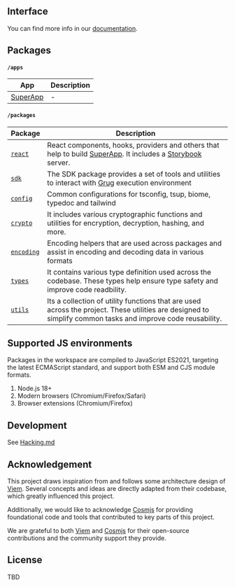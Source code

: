 ## Interface

You can find more info in our [documentation](https://ui-doc.pages.dev/).

## Packages

#### `/apps`

| App        | Description |
| ---------- | ----------- |
| [SuperApp] | -           |

#### `/packages`

| Package                           | Description                                                                                                                                                 |
| --------------------------------- | ----------------------------------------------------------------------------------------------------------------------------------------------------------- |
| [`react`](./packages/applets)     | React components, hooks, providers and others that help to build [SuperApp]. It includes a [Storybook] server.                                              |
| [`sdk`](./packages/sdk)           | The SDK package provides a set of tools and utilities to interact with [Grug] execution environment                                                         |
| [`config`](./packages/config)     | Common configurations for tsconfig, tsup, biome, typedoc and tailwind                                                                                       |
| [`crypto`](./packages/crypto)     | It includes various cryptographic functions and utilities for encryption, decryption, hashing, and more.                                                    |
| [`encoding`](./packages/encoding) | Encoding helpers that are used across packages and assist in encoding and decoding data in various formats                                                  |
| [`types`](./packages/types)       | It contains various type definition used across the codebase. These types help ensure type safety and improve code readbility.                              |
| [`utils`](./packages/utils)       | Its a collection of utility functions that are used across the project. These utilities are designed to simplify common tasks and improve code reusability. |

## Supported JS environments
Packages in the workspace are compiled to JavaScript ES2021, targeting the latest ECMAScript standard, and support both ESM and CJS module formats.

1. Node.js 18+
2. Modern browsers (Chromium/Firefox/Safari)
3. Browser extensions (Chromium/Firefox)

## Development

See [Hacking.md]

## Acknowledgement

This project draws inspiration from and follows some architecture design of [Viem]. Several concepts and ideas are directly adapted from their codebase, which greatly influenced this project.

Additionally, we would like to acknowledge [Cosmjs] for providing foundational code and tools that contributed to key parts of this project.

We are grateful to both [Viem] and [Cosmjs] for their open-source contributions and the community support they provide.

## License

TBD

[Grug]: https://github.com/left-curve/grug
[Storybook]: https://storybook.js.org/
[SuperApp]: ./apps/superapp
[Hacking.md]: ./HACKING.md
[Viem]: https://github.com/wevm/viem
[Cosmjs]: https://github.com/cosmos/cosmjs

